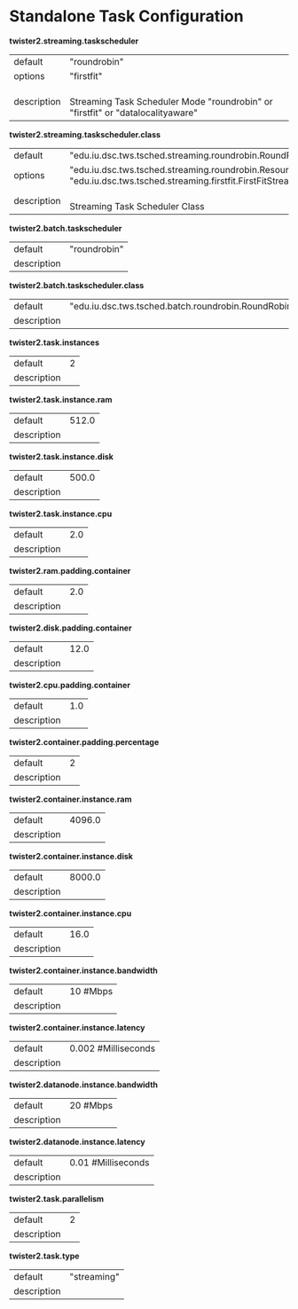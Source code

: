 # Standalone Task Configuration



**twister2.streaming.taskscheduler**
<table><tr><td>default</td><td>"roundrobin"</td><tr><td>options</td><td>"firstfit"</td><tr><td>description</td><td><br/>Streaming Task Scheduler Mode "roundrobin" or  "firstfit" or "datalocalityaware"</td></table>

**twister2.streaming.taskscheduler.class**
<table><tr><td>default</td><td>"edu.iu.dsc.tws.tsched.streaming.roundrobin.RoundRobinTaskScheduler"</td><tr><td>options</td><td>"edu.iu.dsc.tws.tsched.streaming.roundrobin.ResourceAwareRoundRobinTaskScheduler"<br/>"edu.iu.dsc.tws.tsched.streaming.firstfit.FirstFitStreamingTaskScheduler"</td><tr><td>description</td><td><br/>Streaming Task Scheduler Class</td></table>

**twister2.batch.taskscheduler**
<table><tr><td>default</td><td>"roundrobin"</td><tr><td>description</td><td></td></table>

**twister2.batch.taskscheduler.class**
<table><tr><td>default</td><td>"edu.iu.dsc.tws.tsched.batch.roundrobin.RoundRobinBatchTaskScheduler"</td><tr><td>description</td><td></td></table>

**twister2.task.instances**
<table><tr><td>default</td><td>2</td><tr><td>description</td><td></td></table>

**twister2.task.instance.ram**
<table><tr><td>default</td><td>512.0</td><tr><td>description</td><td></td></table>

**twister2.task.instance.disk**
<table><tr><td>default</td><td>500.0</td><tr><td>description</td><td></td></table>

**twister2.task.instance.cpu**
<table><tr><td>default</td><td>2.0</td><tr><td>description</td><td></td></table>

**twister2.ram.padding.container**
<table><tr><td>default</td><td>2.0</td><tr><td>description</td><td></td></table>

**twister2.disk.padding.container**
<table><tr><td>default</td><td>12.0</td><tr><td>description</td><td></td></table>

**twister2.cpu.padding.container**
<table><tr><td>default</td><td>1.0</td><tr><td>description</td><td></td></table>

**twister2.container.padding.percentage**
<table><tr><td>default</td><td>2</td><tr><td>description</td><td></td></table>

**twister2.container.instance.ram**
<table><tr><td>default</td><td>4096.0</td><tr><td>description</td><td></td></table>

**twister2.container.instance.disk**
<table><tr><td>default</td><td>8000.0</td><tr><td>description</td><td></td></table>

**twister2.container.instance.cpu**
<table><tr><td>default</td><td>16.0</td><tr><td>description</td><td></td></table>

**twister2.container.instance.bandwidth**
<table><tr><td>default</td><td>10 #Mbps</td><tr><td>description</td><td></td></table>

**twister2.container.instance.latency**
<table><tr><td>default</td><td>0.002 #Milliseconds</td><tr><td>description</td><td></td></table>

**twister2.datanode.instance.bandwidth**
<table><tr><td>default</td><td>20 #Mbps</td><tr><td>description</td><td></td></table>

**twister2.datanode.instance.latency**
<table><tr><td>default</td><td>0.01 #Milliseconds</td><tr><td>description</td><td></td></table>

**twister2.task.parallelism**
<table><tr><td>default</td><td>2</td><tr><td>description</td><td></td></table>

**twister2.task.type**
<table><tr><td>default</td><td>"streaming"</td><tr><td>description</td><td></td></table>

